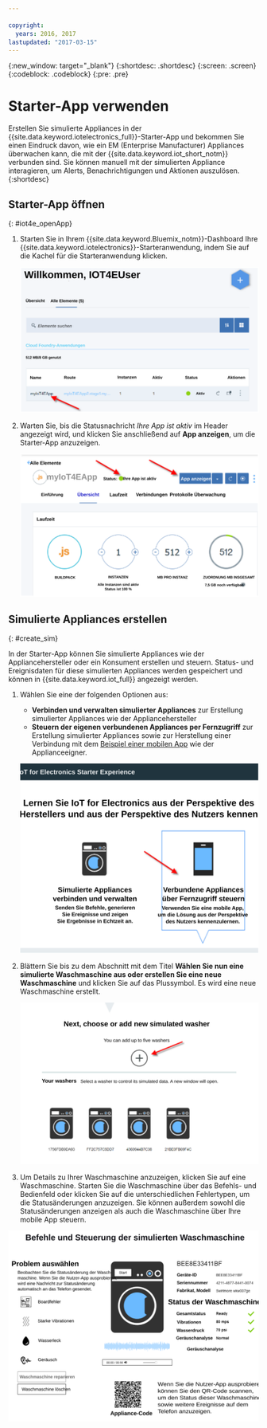 ```yaml
---

copyright:
  years: 2016, 2017
lastupdated: "2017-03-15"
---
```


<!-- Common attributes used in the template are defined as follows: -->
{:new_window: target="\_blank"}
{:shortdesc: .shortdesc}
{:screen: .screen}
{:codeblock: .codeblock}
{:pre: .pre}


# Starter-App verwenden
Erstellen Sie simulierte Appliances in der {{site.data.keyword.iotelectronics_full}}-Starter-App und bekommen Sie einen Eindruck davon, wie ein EM (Enterprise Manufacturer) Appliances überwachen kann, die mit der {{site.data.keyword.iot_short_notm}} verbunden sind. Sie können manuell mit der simulierten Appliance interagieren, um Alerts, Benachrichtigungen und Aktionen auszulösen.
{:shortdesc}


## Starter-App öffnen
{: #iot4e_openApp}

1. Starten Sie in Ihrem {{site.data.keyword.Bluemix_notm}}-Dashboard Ihre {{site.data.keyword.iotelectronics}}-Starteranwendung, indem Sie auf die Kachel für die Starteranwendung klicken.

    ![{{site.data.keyword.iotelectronics}} im Dashboard.](images/IoT4E_bm_dashboard.svg "{{site.data.keyword.iotelectronics}} im Dashboard")

2. Warten Sie, bis die Statusnachricht *Ihre App ist aktiv* im Header angezeigt wird, und klicken Sie anschließend auf **App anzeigen**, um die Starter-App anzuzeigen.

    ![{{site.data.keyword.iotelectronics}} - App anzeigen.](images/IoT4E_view_app.svg "{{site.data.keyword.iotelectronics}} - App anzeigen")

## Simulierte Appliances erstellen
{: #create_sim}

In der Starter-App können Sie simulierte Appliances wie der Appliancehersteller oder ein Konsument erstellen und steuern. Status- und Ereignisdaten für diese simulierten Appliances werden gespeichert und können in {{site.data.keyword.iot_full}} angezeigt werden.

1. Wählen Sie eine der folgenden Optionen aus:
    - **Verbinden und verwalten simulierter Appliances** zur Erstellung simulierter Appliances wie der Appliancehersteller
    - **Steuern der eigenen verbundenen Appliances per Fernzugriff** zur Erstellung simulierter Appliances sowie zur Herstellung einer Verbindung mit dem [Beispiel einer mobilen App](iotelectronics_config_mobile.html) wie der Applianceeigner.

    ![{{site.data.keyword.iotelectronics}} Starter Experience](images/IoT4E_remotely_option.svg "{{site.data.keyword.iotelectronics}} Starter Experience")

2. Blättern Sie bis zu dem Abschnitt mit dem Titel **Wählen Sie nun eine simulierte Waschmaschine aus oder erstellen Sie eine neue Waschmaschine** und klicken Sie auf das Plussymbol. Es wird eine neue Waschmaschine erstellt.

    ![Waschmaschine hinzufügen.](images/IoT4E_add_washer.svg "Waschmaschine hinzufügen")

3. Um Details zu Ihrer Waschmaschine anzuzeigen, klicken Sie auf eine Waschmaschine. Starten Sie die Waschmaschine über das Befehls- und Bedienfeld oder klicken Sie auf die unterschiedlichen Fehlertypen, um die Statusänderungen anzuzeigen. Sie können außerdem sowohl die Statusänderungen anzeigen als auch die Waschmaschine über Ihre mobile App steuern.

  ![Details zum Status der Waschmaschine.](images/IoT4E_washer_control.svg "Details zum Status der Waschmaschine")

